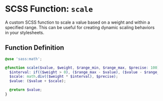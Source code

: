 # SCSS Function: `scale`

A custom SCSS function to scale a value based on a weight and within a specified range. This can be useful for creating dynamic scaling behaviors in your stylesheets.

## Function Definition

```scss
@use 'sass:math';

@function scale($value, $weight, $range_min, $range_max, $precise: 100) {
  $interval: if(($weight > 0), ($range_max - $value), ($value - $range_min));
  $scale: math.div(($weight * $interval), $precise);
  $value: ($value + $scale);

  @return $value;
}
